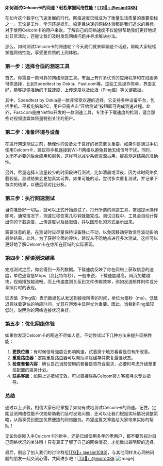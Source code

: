 **如何测试Celcom卡的网速？轻松掌握网络性能！[[TG💪+ @esim1088](https://t.me/s/esim1088)]**

在如今这个数字化飞速发展的时代，网络速度已经成为了衡量生活质量的重要指标之一。无论是工作、学习还是娱乐，稳定且快速的网络体验都是我们追求的目标。对于使用Celcom卡的用户来说，了解自己的网络速度不仅能够帮助我们更好地规划日常活动，还能让我们及时发现网络问题并寻求解决办法。

那么，如何测试Celcom卡的网速呢？今天我们就来聊聊这个话题，帮助大家轻松掌握网络性能，享受更优质的上网体验。

### **第一步：选择合适的测速工具**

首先，你需要一款可靠的网络测速工具。市面上有许多优秀的应用程序和在线服务可供选择，比如Speedtest by Ookla、Fast.com等。这些工具操作简单，界面友好，能够提供准确的下载速度、上传速度以及延迟（Ping值）等关键数据。

其中，Speedtest by Ookla是一款非常受欢迎的选择。它支持多种设备平台，包括手机、平板电脑和PC，用户只需点击“开始测试”按钮即可完成测速过程。此外，Fast.com是由Netflix开发的一款测速工具，专注于下载速度的检测，适合那些对视频流媒体质量特别关注的用户。

### **第二步：准备环境与设备**

在进行网速测试之前，确保你的设备处于良好的状态至关重要。如果你是通过手机使用Celcom卡，建议将手机连接到Wi-Fi网络以避免其他无线信号干扰。同时，关闭不必要的后台应用和服务，这样可以减少系统资源占用，提高测速结果的准确性。

另外，尽量选择人流量较少的时间段进行测试，比如清晨或深夜，因为此时网络负载较低，测试结果会更加真实可靠。如果可能的话，尝试多次重复测试，并记录下每次的结果，以便后续对比分析。

### **第三步：执行网速测试**

当你准备好一切后，就可以正式开始测试了。打开所选的测速工具，按照提示操作即可。通常情况下，测速过程仅需几秒钟就能完成。测试过程中，工具会自动计算出你的下载速度、上传速度以及延迟值，并以图形化的方式展示出来。

需要注意的是，在测试时应尽量保持设备静止不动，以免因移动导致信号波动影响最终结果。此外，为了获得全面的评估，建议从不同地点进行多次测试，这样可以更好地了解Celcom卡在你所在区域的实际表现。

### **第四步：解读测速结果**

完成测试之后，你会得到一系列数据。下载速度反映了你在网络上获取信息的速度，单位通常是Mbps（兆比特每秒）。一般来说，下载速度越高，网页加载越快，视频播放越流畅。而上传速度则关系到文件传输效率，例如发送邮件附件或分享照片时的表现。

延迟值（Ping值）表示数据包从发送到接收所需的时间，单位为毫秒（ms）。低延迟意味着更快的响应时间，尤其在游戏中显得尤为重要。因此，当看到Ping值较低时，说明你的网络连接状况良好。

### **第五步：优化网络体验**

如果你发现Celcom卡的网速不尽如人意，不妨尝试以下几种方法来提升网络性能：

1. **更换位置**：有时候信号强度会影响网速，试着换个地方看看是否有所改善。
2. **重启路由器**：定期重启路由器可以帮助清除缓存并恢复最佳状态。
3. **检查套餐内容**：确认自己当前使用的套餐是否符合需求，必要时考虑升级至更高配置的服务计划。
4. **联系客服**：如果上述措施无效，可以直接联系Celcom官方客服寻求专业指导。

### **总结**

通过以上步骤，相信大家已经掌握了如何有效地测试Celcom卡的网速。记住，定期监测网络性能不仅能帮助我们及时发现问题，还可以让我们根据实际情况调整策略，从而享受到更加优质便捷的网络服务。希望这篇文章能给大家带来实际的帮助！

无论你是刚入手Celcom卡的新手，还是已经使用多年的老用户，都不要忽视对自己网络状况的关注哦！只有真正了解了自己的网络情况，才能做出最明智的选择。

最后，别忘了加入我们的讨论群组[[TG💪+ @esim1088](https://t.me/s/esim1088)]，与其他同样关心网络问题的朋友一起交流心得，共同进步吧！[[TG💪+ @esim1088](https://t.me/s/esim1088) ![Image](https://i.postimg.cc/4NQfJmqS/Snipaste-2025-05-13-00-14-12.png)]